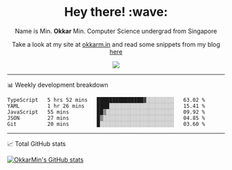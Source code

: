 <h1 align="center"> Hey there! :wave:</h1>

<p align="center">Name is Min. <strong>Okkar</strong> Min. Computer Science undergrad from Singapore</p>

<p align="center">Take a look at my site at <a href="https://okkarm.in" target="_blank">okkarm.in</a> and read some snippets from my blog <a href="https://okkarm.in/blog" target="_blank">here</a></p>

<p align="center">
  <a href="https://okkarm.in/linkedin" target='_blank'>
    <img src="https://img.shields.io/badge/linkedin-%230077B5.svg?&style=for-the-badge&logo=linkedin&logoColor=white" />
  </a>
 </p>

---

📊 Weekly development breakdown

<!--START_SECTION:waka-->
```text
TypeScript   5 hrs 52 mins   ███████████████▓░░░░░░░░░   63.02 % 
YAML         1 hr 26 mins    ████░░░░░░░░░░░░░░░░░░░░░   15.41 % 
JavaScript   55 mins         ██▒░░░░░░░░░░░░░░░░░░░░░░   09.92 % 
JSON         27 mins         █▒░░░░░░░░░░░░░░░░░░░░░░░   04.85 % 
Git          20 mins         █░░░░░░░░░░░░░░░░░░░░░░░░   03.60 % 
```
<!--END_SECTION:waka-->

---

📈 Total GitHub stats

<p>
  <a href="https://github.com/OkkarMin"><img src="https://github-readme-stats.vercel.app/api?username=OkkarMin&hide_border=true&show_icons=true&theme=graywhite" alt="OkkarMin's GitHub stats"></a>
</p>
